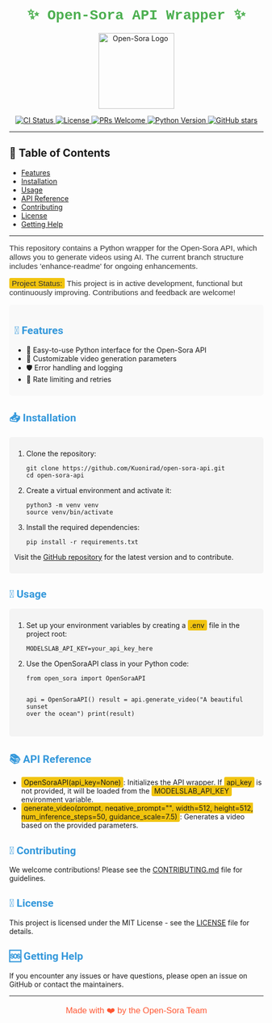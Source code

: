 <style>
  .section-title {
    font-family: 'Roboto', sans-serif;
    color: #3498db;
  }
  .highlight {
    background-color: #f1c40f;
    padding: 2px 5px;
    border-radius: 3px;
  }
  .feature-section {
    background-color: #f9f9f9;
    padding: 10px;
    border-radius: 5px;
  }
  .code-box {
    background-color: #f4f4f4;
    padding: 10px;
    border-radius: 5px;
  }
</style>

<h1 align="center" style="font-family: 'Courier New', Courier, monospace; color: #4CAF50;">✨ Open-Sora API Wrapper   ✨</h1>

<p align="center">
  <img src="https://via.placeholder.com/150" alt="Open-Sora Logo" width="150"/>
</p>

<p align="center">
  <a href="https://github.com/Kuonirad/open-sora-api/actions">
    <img src="https://img.shields.io/github/actions/workflow/status/Kuonirad/open-sora-api/ci.yml?branch=enhance-readme" alt="CI Status"/>
  </a>
  <a href="https://github.com/Kuonirad/open-sora-api/blob/enhance-readme/LICENSE">
    <img src="https://img.shields.io/badge/license-MIT-blue.svg" alt="License"/>
  </a>
  <a href="https://github.com/Kuonirad/open-sora-api/pulls">
    <img src="https://img.shields.io/badge/PRs-welcome-brightgreen.svg" alt="PRs Welcome"/>
  </a>
  <a href="https://img.shields.io/badge/python-3.8%2B-blue.svg">
    <img src="https://img.shields.io/badge/python-3.8%2B-blue.svg" alt="Python Version"/>
  </a>
  <a href="https://github.com/Kuonirad/open-sora-api/stargazers">
    <img src="https://img.shields.io/github/stars/Kuonirad/open-sora-api.svg" alt="GitHub stars"/>
  </a>
</p>

---

## 📑 Table of Contents
- [Features](#-features)
- [Installation](#-installation)
- [Usage](#-usage)
- [API Reference](#-api-reference)
- [Contributing](#-contributing)
- [License](#-license)
- [Getting Help](#-getting-help)

---

<p style="font-family: 'Arial', sans-serif; font-size: 1.1em; color: #333;">
This repository contains a Python wrapper for the Open-Sora API, which allows you to generate videos using AI. The current branch structure includes 'enhance-readme' for ongoing enhancements.
</p>

<p style="font-family: 'Arial', sans-serif; font-size: 1.1em; color: #333;">
<span class="highlight">Project Status:</span> This project is in active development, functional but continuously improving. Contributions and feedback are welcome!
</p>

<div class="feature-section">
  <h2 class="section-title">🌟 Features</h2>
  <ul>
    <li>🎨 Easy-to-use Python interface for the Open-Sora API</li>
    <li>🎥 Customizable video generation parameters</li>
    <li>🛡️ Error handling and logging</li>
    <li>🔄 Rate limiting and retries</li>
  </ul>
</div>

<h2 class="section-title">📥 Installation</h2>

<div class="code-box">
  <ol>
    <li>Clone the repository:
      <pre><code>git clone https://github.com/Kuonirad/open-sora-api.git
cd open-sora-api</code></pre>
    </li>
    <li>Create a virtual environment and activate it:
      <pre><code>python3 -m venv venv
source venv/bin/activate</code></pre>
    </li>
    <li>Install the required dependencies:
      <pre><code>pip install -r requirements.txt</code></pre>
    </li>
  </ol>
  <p>Visit the <a href="https://github.com/Kuonirad/open-sora-api">GitHub repository</a> for the latest version and to contribute.</p>
</div>

<h2 class="section-title">🚀 Usage</h2>

<div class="code-box">
  <ol>
    <li>Set up your environment variables by creating a <span class="highlight">.env</span> file in the project root:
      <pre><code>MODELSLAB_API_KEY=your_api_key_here</code></pre>
    </li>
    <li>Use the OpenSoraAPI class in your Python code:
      <pre><code>from open_sora import OpenSoraAPI

api = OpenSoraAPI()
result = api.generate_video("A beautiful sunset over the ocean")
print(result)</code></pre>
    </li>
  </ol>
</div>

<h2 class="section-title">📚 API Reference</h2>

- <span class="highlight">OpenSoraAPI(api_key=None)</span>: Initializes the API wrapper. If <span class="highlight">api_key</span> is not provided, it will be loaded from the <span class="highlight">MODELSLAB_API_KEY</span> environment variable.
- <span class="highlight">generate_video(prompt, negative_prompt="", width=512, height=512, num_inference_steps=50, guidance_scale=7.5)</span>: Generates a video based on the provided parameters.

<h2 class="section-title">🤝 Contributing</h2>

<p>We welcome contributions! Please see the <a href="CONTRIBUTING.md">CONTRIBUTING.md</a> file for guidelines.</p>

<h2 class="section-title">📜 License</h2>

<p>This project is licensed under the MIT License - see the <a href="LICENSE">LICENSE</a> file for details.</p>

<h2 class="section-title">🆘 Getting Help</h2>

<p>If you encounter any issues or have questions, please open an issue on GitHub or contact the maintainers.</p>

---

<p align="center" style="font-family: 'Comic Sans MS', cursive, sans-serif; font-size: 1.2em; color: #FF5733;">
  Made with ❤️ by the Open-Sora Team
</p>
